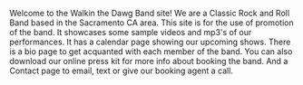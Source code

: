 Welcome to the Walkin the Dawg Band site!
We are a Classic Rock and Roll Band based in the Sacramento CA area.
This site is for the use of promotion of the band.
It showcases some sample videos and mp3's of our performances.
It has a calendar page showing our upcoming shows.
There is a bio page to get acquanted with each member of the band.
You can also download our online press kit for more info about booking the band.
And a Contact page to email, text or give our booking agent a call.